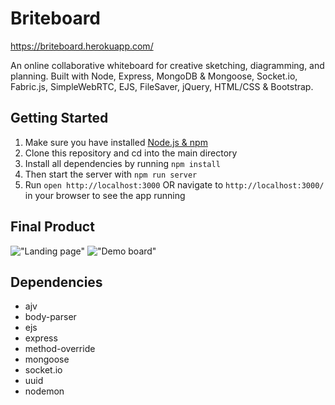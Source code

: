# Briteboard

https://briteboard.herokuapp.com/

An online collaborative whiteboard for creative sketching, diagramming, and planning. Built with Node, Express, MongoDB & Mongoose, Socket.io, Fabric.js, SimpleWebRTC, EJS, FileSaver, jQuery, HTML/CSS & Bootstrap.

## Getting Started

1. Make sure you have installed [Node.js & npm](https://nodejs.org/en/)
1. Clone this repository and cd into the main directory
1. Install all dependencies by running ``npm install``
1. Then start the server with ``npm run server``
1. Run ``open http://localhost:3000`` OR navigate to ``http://localhost:3000/`` in your browser to see the app running

## Final Product

!["Landing page"](https://github.com/LoPaul/Sketcher/blob/master/docs/landing.png?raw=true)
!["Demo board"](https://github.com/LoPaul/Sketcher/blob/master/docs/demo.png?raw=true)

## Dependencies
- ajv
- body-parser
- ejs
- express
- method-override
- mongoose
- socket.io
- uuid
- nodemon